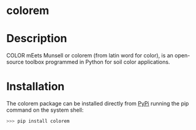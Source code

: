 # colorem

# Description

COLOR mEets Munsell or colorem (from latin word for color), is an open-source toolbox programmed in Python for soil color applications.

# Installation

The colorem package can be installed directly from [PyPi](https://pypi.org/) running the pip command 
on the system shell:

~~~~~~~~~~~~~~~~~~~~~~~~~~~~~~~~~~~~~~~~~~~~~~~~~~~~~~~~~~ Python 
>>> pip install colorem
~~~~~~~~~~~~~~~~~~~~~~~~~~~~~~~~~~~~~~~~~~~~~~~~~~~~~~~~~~
